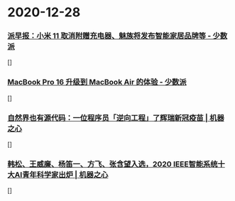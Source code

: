 
# 2020-12-28

### [派早报：小米 11 取消附赠充电器、魅族将发布智能家居品牌等 - 少数派](https://sspai.com/post/64260)

[]

### [MacBook Pro 16 升级到 MacBook Air 的体验 - 少数派](https://sspai.com/post/64262)

[]

### [自然界也有源代码：一位程序员「逆向工程」了辉瑞新冠疫苗 | 机器之心](https://www.jiqizhixin.com/articles/2020-12-28-3)

[]

### [韩松、王威廉、杨笛一、方飞、张含望入选，2020 IEEE智能系统十大AI青年科学家出炉 | 机器之心](https://www.jiqizhixin.com/articles/2020-12-28-2)

[]